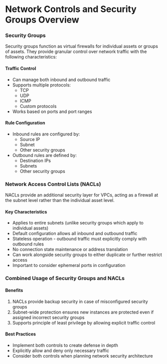 # Network Controls and Security Groups Overview

### Security Groups

Security groups function as virtual firewalls for individual assets or groups of assets. They provide granular control over network traffic with the following characteristics:

#### Traffic Control

* Can manage both inbound and outbound traffic
* Supports multiple protocols:
  * TCP
  * UDP
  * ICMP
  * Custom protocols
* Works based on ports and port ranges

#### Rule Configuration

* Inbound rules are configured by:
  * Source IP
  * Subnet
  * Other security groups
* Outbound rules are defined by:
  * Destination IPs
  * Subnets
  * Other security groups

### Network Access Control Lists (NACLs)

NACLs provide an additional security layer for VPCs, acting as a firewall at the subnet level rather than the individual asset level.

#### Key Characteristics

* Applies to entire subnets (unlike security groups which apply to individual assets)
* Default configuration allows all inbound and outbound traffic
* Stateless operation - outbound traffic must explicitly comply with outbound rules
* No connection state maintenance or address translation
* Can work alongside security groups to either duplicate or further restrict access
* Important to consider ephemeral ports in configuration

### Combined Usage of Security Groups and NACLs

#### Benefits

1. NACLs provide backup security in case of misconfigured security groups
2. Subnet-wide protection ensures new instances are protected even if assigned incorrect security groups
3. Supports principle of least privilege by allowing explicit traffic control

#### Best Practices

* Implement both controls to create defense in depth
* Explicitly allow and deny only necessary traffic
* Consider both controls when planning network security architecture
